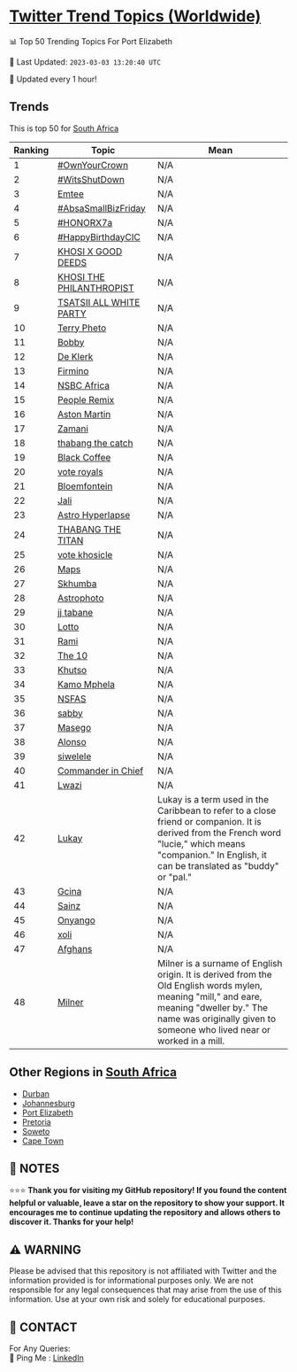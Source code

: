 [Twitter Trend Topics (Worldwide)](https://github.com/ErcinDedeoglu/Twitter-Trend-Topics)
==========


📊 Top 50 Trending Topics For Port Elizabeth

📆 Last Updated: `2023-03-03 13:20:40 UTC`

🔧 Updated every 1 hour!


## Trends

This is top 50 for [South Africa](</South Africa>)

| Ranking | Topic | Mean |
| ------- | ------------ | ------------ |
| 1 | [#OwnYourCrown](http://twitter.com/search?q=%23OwnYourCrown) | N/A |
| 2 | [#WitsShutDown](http://twitter.com/search?q=%23WitsShutDown) | N/A |
| 3 | [Emtee](http://twitter.com/search?q=Emtee) | N/A |
| 4 | [#AbsaSmallBizFriday](http://twitter.com/search?q=%23AbsaSmallBizFriday) | N/A |
| 5 | [#HONORX7a](http://twitter.com/search?q=%23HONORX7a) | N/A |
| 6 | [#HappyBirthdayCIC](http://twitter.com/search?q=%23HappyBirthdayCIC) | N/A |
| 7 | [KHOSI X GOOD DEEDS](http://twitter.com/search?q=KHOSI+X+GOOD+DEEDS) | N/A |
| 8 | [KHOSI THE PHILANTHROPIST](http://twitter.com/search?q=KHOSI+THE+PHILANTHROPIST) | N/A |
| 9 | [TSATSII ALL WHITE PARTY](http://twitter.com/search?q=TSATSII+ALL+WHITE+PARTY) | N/A |
| 10 | [Terry Pheto](http://twitter.com/search?q=Terry+Pheto) | N/A |
| 11 | [Bobby](http://twitter.com/search?q=Bobby) | N/A |
| 12 | [De Klerk](http://twitter.com/search?q=De+Klerk) | N/A |
| 13 | [Firmino](http://twitter.com/search?q=Firmino) | N/A |
| 14 | [NSBC Africa](http://twitter.com/search?q=NSBC+Africa) | N/A |
| 15 | [People Remix](http://twitter.com/search?q=People+Remix) | N/A |
| 16 | [Aston Martin](http://twitter.com/search?q=Aston+Martin) | N/A |
| 17 | [Zamani](http://twitter.com/search?q=Zamani) | N/A |
| 18 | [thabang the catch](http://twitter.com/search?q=thabang+the+catch) | N/A |
| 19 | [Black Coffee](http://twitter.com/search?q=Black+Coffee) | N/A |
| 20 | [vote royals](http://twitter.com/search?q=vote+royals) | N/A |
| 21 | [Bloemfontein](http://twitter.com/search?q=Bloemfontein) | N/A |
| 22 | [Jali](http://twitter.com/search?q=Jali) | N/A |
| 23 | [Astro Hyperlapse](http://twitter.com/search?q=Astro+Hyperlapse) | N/A |
| 24 | [THABANG THE TITAN](http://twitter.com/search?q=THABANG+THE+TITAN) | N/A |
| 25 | [vote khosicle](http://twitter.com/search?q=vote+khosicle) | N/A |
| 26 | [Maps](http://twitter.com/search?q=Maps) | N/A |
| 27 | [Skhumba](http://twitter.com/search?q=Skhumba) | N/A |
| 28 | [Astrophoto](http://twitter.com/search?q=Astrophoto) | N/A |
| 29 | [jj tabane](http://twitter.com/search?q=jj+tabane) | N/A |
| 30 | [Lotto](http://twitter.com/search?q=Lotto) | N/A |
| 31 | [Rami](http://twitter.com/search?q=Rami) | N/A |
| 32 | [The 10](http://twitter.com/search?q=The+10) | N/A |
| 33 | [Khutso](http://twitter.com/search?q=Khutso) | N/A |
| 34 | [Kamo Mphela](http://twitter.com/search?q=Kamo+Mphela) | N/A |
| 35 | [NSFAS](http://twitter.com/search?q=NSFAS) | N/A |
| 36 | [sabby](http://twitter.com/search?q=sabby) | N/A |
| 37 | [Masego](http://twitter.com/search?q=Masego) | N/A |
| 38 | [Alonso](http://twitter.com/search?q=Alonso) | N/A |
| 39 | [siwelele](http://twitter.com/search?q=siwelele) | N/A |
| 40 | [Commander in Chief](http://twitter.com/search?q=Commander+in+Chief) | N/A |
| 41 | [Lwazi](http://twitter.com/search?q=Lwazi) | N/A |
| 42 | [Lukay](http://twitter.com/search?q=Lukay) | Lukay is a term used in the Caribbean to refer to a close friend or companion. It is derived from the French word "lucie," which means "companion." In English, it can be translated as "buddy" or "pal." |
| 43 | [Gcina](http://twitter.com/search?q=Gcina) | N/A |
| 44 | [Sainz](http://twitter.com/search?q=Sainz) | N/A |
| 45 | [Onyango](http://twitter.com/search?q=Onyango) | N/A |
| 46 | [xoli](http://twitter.com/search?q=xoli) | N/A |
| 47 | [Afghans](http://twitter.com/search?q=Afghans) | N/A |
| 48 | [Milner](http://twitter.com/search?q=Milner) | Milner is a surname of English origin. It is derived from the Old English words mylen, meaning "mill," and eare, meaning "dweller by." The name was originally given to someone who lived near or worked in a mill. |



## Other Regions in [South Africa](</South Africa>)

* [Durban](</South Africa/Durban.md>)
* [Johannesburg](</South Africa/Johannesburg.md>)
* [Port Elizabeth](</South Africa/Port Elizabeth.md>)
* [Pretoria](</South Africa/Pretoria.md>)
* [Soweto](</South Africa/Soweto.md>)
* [Cape Town](</South Africa/Cape Town.md>)



## 📝 NOTES

⭐⭐⭐ **Thank you for visiting my GitHub repository! If you found the content helpful or valuable, leave a star on the repository to show your support. It encourages me to continue updating the repository and allows others to discover it. Thanks for your help!**


## ⚠️ WARNING

Please be advised that this repository is not affiliated with Twitter and the information provided is for informational purposes only. We are not responsible for any legal consequences that may arise from the use of this information. Use at your own risk and solely for educational purposes.


## 📨 CONTACT

 For Any Queries:  
            🏓 Ping Me : [LinkedIn](https://www.linkedin.com/in/ercindedeoglu/)
